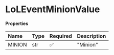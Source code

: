 # LoLEventMinionValue

**Properties**

| Name   | Type | Required | Description |
| :----- | :--- | :------- | :---------- |
| MINION | str  | ✅       | "Minion"    |

<!-- This file was generated by liblab | https://liblab.com/ -->
